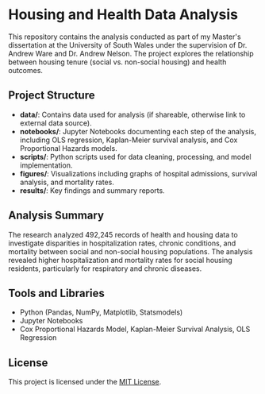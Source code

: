# Housing and Health Data Analysis

This repository contains the analysis conducted as part of my Master's dissertation at the University of South Wales under the supervision of Dr. Andrew Ware and Dr. Andrew Nelson. The project explores the relationship between housing tenure (social vs. non-social housing) and health outcomes.

## Project Structure

- **data/**: Contains data used for analysis (if shareable, otherwise link to external data source).
- **notebooks/**: Jupyter Notebooks documenting each step of the analysis, including OLS regression, Kaplan-Meier survival analysis, and Cox Proportional Hazards models.
- **scripts/**: Python scripts used for data cleaning, processing, and model implementation.
- **figures/**: Visualizations including graphs of hospital admissions, survival analysis, and mortality rates.
- **results/**: Key findings and summary reports.
  
## Analysis Summary
The research analyzed 492,245 records of health and housing data to investigate disparities in hospitalization rates, chronic conditions, and mortality between social and non-social housing populations. The analysis revealed higher hospitalization and mortality rates for social housing residents, particularly for respiratory and chronic diseases.

## Tools and Libraries
- Python (Pandas, NumPy, Matplotlib, Statsmodels)
- Jupyter Notebooks
- Cox Proportional Hazards Model, Kaplan-Meier Survival Analysis, OLS Regression

## License
This project is licensed under the [MIT License](LICENSE).